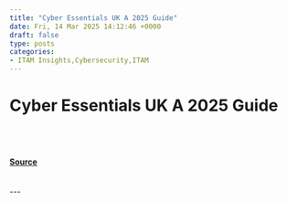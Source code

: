 ```yaml
---
title: "Cyber Essentials UK A 2025 Guide"
date: Fri, 14 Mar 2025 14:12:46 +0000
draft: false
type: posts
categories: 
- ITAM Insights,Cybersecurity,ITAM
---
```

# Cyber Essentials UK A 2025 Guide

<br/>

<br/>


#### [Source](https://www.lansweeper.com/blog/itam/cyber-essentials-uk-a-2025-guide/)

<br/>
---
